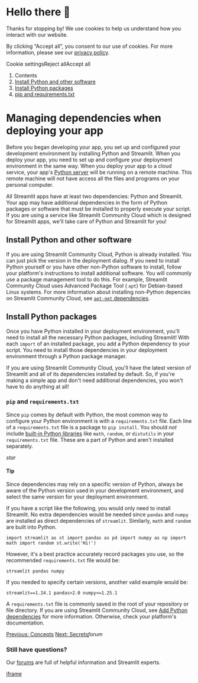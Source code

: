 # Hello there 👋

Thanks for stopping by! We use cookies to help us understand how you interact with our website.

By clicking “Accept all”, you consent to our use of cookies. For more information, please see our [privacy policy](https://docs.streamlit.io/deploy/concepts/www.streamlit.io/privacy-policy).

Cookie settingsReject allAccept all

1. Contents
2. [Install Python and other software](https://docs.streamlit.io/deploy/concepts/dependencies#install-python-and-other-software)
3. [Install Python packages](https://docs.streamlit.io/deploy/concepts/dependencies#install-python-packages)
4. [pip and requirements.txt](https://docs.streamlit.io/deploy/concepts/dependencies#pip-and-requirementstxt)

# Managing dependencies when deploying your app

Before you began developing your app, you set up and configured your development environment by installing Python and Streamlit. When you deploy your app, you need to set up and configure your deployment environment in the same way. When you deploy your app to a cloud service, your app's [Python server](https://docs.streamlit.io/develop/concepts/architecture/architecture#python-backend-server) will be running on a remote machine. This remote machine will not have access all the files and programs on your personal computer.

All Streamlit apps have at least two dependencies: Python and Streamlit. Your app may have additional dependencies in the form of Python packages or software that must be installed to properly execute your script. If you are using a service like Streamlit Community Cloud which is designed for Streamlit apps, we'll take care of Python and Streamlit for you!

## Install Python and other software

If you are using Streamlit Community Cloud, Python is already installed. You can just pick the version in the deployment dialog. If you need to install Python yourself or you have other non-Python software to install, follow your platform's instructions to install additional software. You will commonly use a package management tool to do this.
For example, Streamlit Community Cloud uses Advanced Package Tool ( `apt`) for Debian-based Linux systems. For more information about installing non-Python depencies on Streamlit Community Cloud, see [`apt-get` dependencies](https://docs.streamlit.io/deploy/streamlit-community-cloud/deploy-your-app/app-dependencies#apt-get-dependencies).

## Install Python packages

Once you have Python installed in your deployment environment, you'll need to install all the necessary Python packages, including Streamlit! With each `import` of an installed package, you add a Python dependency to your script. You need to install those dependencies in your deployment environment through a Python package manager.

If you are using Streamlit Community Cloud, you'll have the latest version of Streamlit and all of its dependencies installed by default. So, if you're making a simple app and don't need additional dependencies, you won't have to do anything at all!

### `pip` and `requirements.txt`

Since `pip` comes by default with Python, the most common way to configure your Python environment is with a `requirements.txt` file. Each line of a `requirements.txt` file is a package to `pip install`. You should _not_ include [built-in Python libraries](https://docs.python.org/3/py-modindex.html) like `math`, `random`, or `distutils` in your `requirements.txt` file. These are a part of Python and aren't installed separately.

_star_

#### Tip

Since dependencies may rely on a specific version of Python, always be aware of the Python version used in your development environment, and select the same version for your deployment environment.

If you have a script like the following, you would only need to install Streamlit. No extra dependencies would be needed since `pandas` and `numpy` are installed as direct dependencies of `streamlit`. Similarly, `math` and `random` are built into Python.

`import streamlit as st
import pandas as pd
import numpy as np
import math
import random
st.write('Hi!')
`

However, it's a best practice accurately record packages you use, so the recommended `requirements.txt` file would be:

`streamlit
pandas
numpy
`

If you needed to specify certain versions, another valid example would be:

`streamlit==1.24.1
pandas>2.0
numpy<=1.25.1
`

A `requirements.txt` file is commonly saved in the root of your repository or file directory. If you are using Streamlit Community Cloud, see [Add Python dependencies](https://docs.streamlit.io/deploy/streamlit-community-cloud/deploy-your-app/app-dependencies#add-python-dependencies) for more information. Otherwise, check your platform's documentation.

[Previous: Concepts](https://docs.streamlit.io/deploy/concepts) [Next: Secrets](https://docs.streamlit.io/deploy/concepts/secrets)_forum_

### Still have questions?

Our [forums](https://discuss.streamlit.io/) are full of helpful information and Streamlit experts.

[iframe](https://www.google.com/recaptcha/enterprise/anchor?ar=1&k=6Lck4YwlAAAAAEIE1hR--varWp0qu9F-8-emQn2v&co=aHR0cHM6Ly9kb2NzLnN0cmVhbWxpdC5pbzo0NDM.&hl=en&v=J79K9xgfxwT6Syzx-UyWdD89&size=invisible&cb=5rlrtzyewyby)